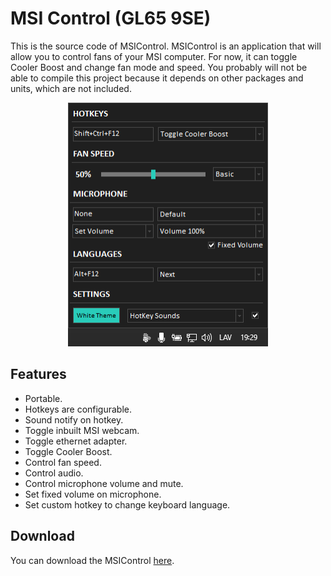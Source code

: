 # MSI Control (GL65 9SE)

This is the source code of MSIControl. MSIControl is an application that will allow you to control fans of your MSI computer. For now, it can toggle Cooler Boost and change fan mode and speed. You probably will not be able to compile this project because it depends on other packages and units, which are not included.

<p align="center"><img width="320" height="390" src="-(RES)-/Example.png"></p>

## Features

- Portable.
- Hotkeys are configurable.
- Sound notify on hotkey.
- Toggle inbuilt MSI webcam.
- Toggle ethernet adapter.
- Toggle Cooler Boost.
- Control fan speed.
- Control audio.
- Control microphone volume and mute.
- Set fixed volume on microphone.
- Set custom hotkey to change keyboard language.

## Download
You can download the MSIControl [here](https://github.com/WobbyChip/Delphi/raw/main/MSIControl/MSIControl.exe).